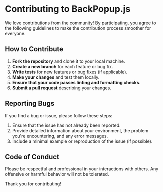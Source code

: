 # Contributing to BackPopup.js

We love contributions from the community! By participating, you agree to the following guidelines to make the contribution process smoother for everyone.

## How to Contribute

1. **Fork the repository** and clone it to your local machine.
2. **Create a new branch** for each feature or bug fix.
3. **Write tests** for new features or bug fixes (if applicable).
4. **Make your changes** and test them locally.
5. **Ensure that your code passes linting and formatting checks**.
6. **Submit a pull request** describing your changes.

## Reporting Bugs

If you find a bug or issue, please follow these steps:
1. Ensure that the issue has not already been reported.
2. Provide detailed information about your environment, the problem you're encountering, and any error messages.
3. Include a minimal example or reproduction of the issue (if possible).

## Code of Conduct

Please be respectful and professional in your interactions with others. Any offensive or harmful behavior will not be tolerated.

Thank you for contributing!